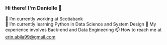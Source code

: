 ### Hi there! I'm Danielle 👋  

<!--
**erinabila/erinabila** is a ✨ _special_ ✨ repository because its `README.md` (this file) appears on your GitHub profile.
Here are some ideas to get you started:
- 🔭 I’m currently working on ...
- 🌱 I’m currently learning ...
- 👯 I’m looking to collaborate on ...
- 🤔 I’m looking for help with ...
- 💬 Ask me about ...
- 📫 How to reach me: ...
- 😄 Pronouns: ...
- ⚡ Fun fact: ...
-->
🔭 I’m currently working at Scotiabank   
🌱 I’m currently learning Python in Data Science and System Design
🤔 My experience involves Back-end and Data Engineering
📫 How to reach me at erin.abila99@gmail.com  
